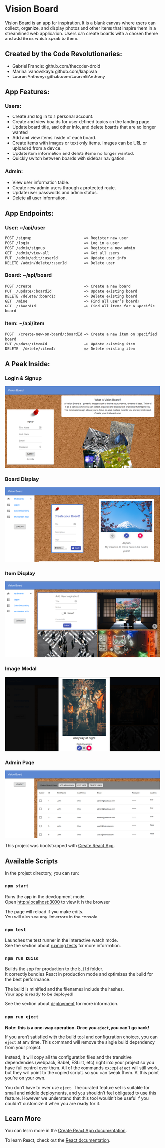 # Vision Board

Vision Board is an app for inspiration. It is a blank canvas where users can collect, organize, and display photos and other items that inspire them in a streamlined web application. Users can create boards with a chosen theme and add items which speak to them.

## Created by the Code Revolutionaries:

- Gabriel Francis: github.com/thecoder-droid
- Marina Ivanovskaya: github.com/krapivaa
- Lauren Anthony: github.com/LaurenEAnthony

## App Features:

### Users:

- Create and log in to a personal account.
- Create and view boards for user defined topics on the landing page.
- Update board title, and other info, and delete boards that are no longer wanted.
- Add and view items inside of each board.
- Create items with images or text only items. Images can be URL or uploaded from a device.
- Update item information and delete items no longer wanted.
- Quickly switch between boards with sidebar navigation.

### Admin:

- View user information table.
- Create new admin users through a protected route.
- Update user passwords and admin status.
- Delete all user information.

## App Endpoints:

### User: ~/api/user

```
POST /signup                        => Register new user
POST /login                         => Log in a user
POST /admin/signup                  => Register a new admin
GET  /admin/view-all                => Get all users
PUT  /admin/edit/:userId            => Update user info
DELETE /admin/delete/:userId        => Delete user
```

### Board: ~/api/board

```
POST /create                        => Create a new board
PUT  /update/:boardId               => Update existing board
DELETE /delete/:boardId             => Delete existing board
GET  /mine                          => Find all user’s boards
GET  /:boardId                      => Find all items for a specific board
```

### Item: ~/api/item

```
POST  /create-new-on-board/:boardId => Create a new item on specified board
PUT /update/:itemId                 => Update existing item
DELETE  /delete/:itemId             => Delete existing item
```

## A Peak Inside:

### Login & Signup

![Auth Page](https://raw.githubusercontent.com/krapivaa/visionboard-client/master/src/assets/screenshots/visionboard-login-signup.png)

### Board Display

![Board Display](https://raw.githubusercontent.com/krapivaa/visionboard-client/master/src/assets/screenshots/visionboard-boardDisplay.png)

### Item Display

![Item Display](https://raw.githubusercontent.com/krapivaa/visionboard-client/master/src/assets/screenshots/visionboard-itemDisplay.png)

### Image Modal

![Image Modal](https://raw.githubusercontent.com/krapivaa/visionboard-client/master/src/assets/screenshots/visionboard-itemviewmodal.png)

### Admin Page

![Admin Page](https://raw.githubusercontent.com/krapivaa/visionboard-client/master/src/assets/screenshots/visionboard-adminview.png)

This project was bootstrapped with [Create React App](https://github.com/facebook/create-react-app).

## Available Scripts

In the project directory, you can run:

### `npm start`

Runs the app in the development mode.<br />
Open [http://localhost:3000](http://localhost:3000) to view it in the browser.

The page will reload if you make edits.<br />
You will also see any lint errors in the console.

### `npm test`

Launches the test runner in the interactive watch mode.<br />
See the section about [running tests](https://facebook.github.io/create-react-app/docs/running-tests) for more information.

### `npm run build`

Builds the app for production to the `build` folder.<br />
It correctly bundles React in production mode and optimizes the build for the best performance.

The build is minified and the filenames include the hashes.<br />
Your app is ready to be deployed!

See the section about [deployment](https://facebook.github.io/create-react-app/docs/deployment) for more information.

### `npm run eject`

**Note: this is a one-way operation. Once you `eject`, you can’t go back!**

If you aren’t satisfied with the build tool and configuration choices, you can `eject` at any time. This command will remove the single build dependency from your project.

Instead, it will copy all the configuration files and the transitive dependencies (webpack, Babel, ESLint, etc) right into your project so you have full control over them. All of the commands except `eject` will still work, but they will point to the copied scripts so you can tweak them. At this point you’re on your own.

You don’t have to ever use `eject`. The curated feature set is suitable for small and middle deployments, and you shouldn’t feel obligated to use this feature. However we understand that this tool wouldn’t be useful if you couldn’t customize it when you are ready for it.

## Learn More

You can learn more in the [Create React App documentation](https://facebook.github.io/create-react-app/docs/getting-started).

To learn React, check out the [React documentation](https://reactjs.org/).

